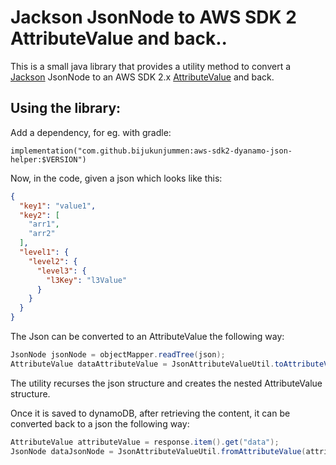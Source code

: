 # Jackson JsonNode to AWS SDK 2 AttributeValue and back..

This is a small java library that provides a utility method to convert a [Jackson](https://github.com/FasterXML/jackson) JsonNode
to an AWS SDK 2.x [AttributeValue](https://sdk.amazonaws.com/java/api/latest/software/amazon/awssdk/services/dynamodb/model/AttributeValue.html)
and back.

## Using the library:

Add a dependency, for eg. with gradle:

```
implementation("com.github.bijukunjummen:aws-sdk2-dyanamo-json-helper:$VERSION")
```

Now, in the code, given a json which looks like this:

```json
{
  "key1": "value1",
  "key2": [
    "arr1",
    "arr2"
  ],
  "level1": {
    "level2": {
      "level3": {
        "l3Key": "l3Value"
      }
    }
  }
}
```

The Json can be converted to an AttributeValue the following way:

```java
JsonNode jsonNode = objectMapper.readTree(json);
AttributeValue dataAttributeValue = JsonAttributeValueUtil.toAttributeValue(jsonNode);
```

The utility recurses the json structure and creates the nested AttributeValue structure.

Once it is saved to dynamoDB, after retrieving the content, it can be converted back to a json the following way:

```java
AttributeValue attributeValue = response.item().get("data");
JsonNode dataJsonNode = JsonAttributeValueUtil.fromAttributeValue(attributeValue);
```

